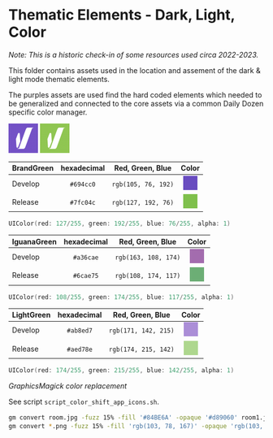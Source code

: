 # Thematic Elements - Dark, Light, Color

_Note: This is a historic check-in of some resources used circa 2022-2023._

This folder contains assets used in the location and assement of the dark & light mode thematic elements.

The purples assets are used find the hard coded elements which needed to be generalized and connected to the core assets via a common Daily Dozen specific color manager.

![](README_files/App-Icon-29@2x_Develop.png) ![](README_files/App-Icon-29@2x_Release.png)

| BrandGreen | hexadecimal | Red, Green, Blue     | Color     |
|------------|:-----------:|:--------------------:|:---------:|
| Develop    |  `#694cc0`  | `rgb(105, 76, 192)`  | ![cBGdev][] |
| Release    |  `#7fc04c`  | `rgb(127, 192, 76)`  | ![cBGrel][] |

``` swift
UIColor(red: 127/255, green: 192/255, blue: 76/255, alpha: 1)
```

[cBGdev]:README_files/color_BrandGreen_develop.png  
[cBGrel]:README_files/color_BrandGreen_release.png  

| IguanaGreen | hexadecimal | Red, Green, Blue     | Color        |
|-------------|:-----------:|:--------------------:|:------------:|
| Develop     |  `#a36cae`  | `rgb(163, 108, 174)` | ![cIGdev][]  |
| Release     |  `#6cae75`  | `rgb(108, 174, 117)` | ![cIGrel][]  |

``` swift
UIColor(red: 108/255, green: 174/255, blue: 117/255, alpha: 1)
```

[cIGdev]:README_files/color_IguanaGreen_develop.png
[cIGrel]:README_files/color_IguanaGreen_release.png

| LightGreen | hexadecimal | Red, Green, Blue     | Color     |
|------------|:-----------:|:--------------------:|:---------:|
| Develop    |  `#ab8ed7`  | `rgb(171, 142, 215)` | ![cLGdev][] |
| Release    |  `#aed78e`  | `rgb(174, 215, 142)` | ![cLGrel][] |

``` swift
UIColor(red: 174/255, green: 215/255, blue: 142/255, alpha: 1)
```

[cLGdev]:README_files/color_LightGreen_develop.png
[cLGrel]:README_files/color_LightGreen_release.png

_GraphicsMagick color replacement_

See script `script_color_shift_app_icons.sh`.

``` sh
gm convert room.jpg -fuzz 15% -fill '#84BE6A' -opaque '#d89060' room1.jpg
gm convert *.png -fuzz 15% -fill 'rgb(103, 78, 167)' -opaque 'rgb(103, 78, 167)' room1.jpg
```
